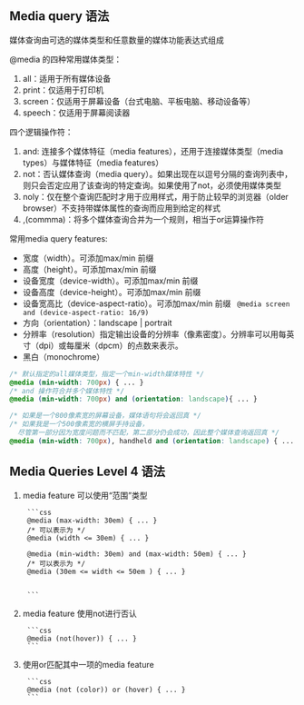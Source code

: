 
## Media query 语法
媒体查询由可选的媒体类型和任意数量的媒体功能表达式组成

@media 的四种常用媒体类型：
1. all：适用于所有媒体设备
2. print：仅适用于打印机
3. screen：仅适用于屏幕设备（台式电脑、平板电脑、移动设备等）
4. speech：仅适用于屏幕阅读器

四个逻辑操作符：
1. and: 连接多个媒体特征（media features），还用于连接媒体类型（media types）与媒体特征（media features）
2. not：否认媒体查询（media query）。如果出现在以逗号分隔的查询列表中，则只会否定应用了该查询的特定查询。如果使用了not，必须使用媒体类型
3. noly：仅在整个查询匹配时才用于应用样式，用于防止较早的浏览器（older browser）不支持带媒体属性的查询而应用到给定的样式
4. ,(commma)：将多个媒体查询合并为一个规则，相当于or运算操作符

常用media query features:
* 宽度（width）。可添加max/min 前缀
* 高度（height）。可添加max/min 前缀
* 设备宽度（device-width）。可添加max/min 前缀
* 设备高度（device-height）。可添加max/min 前缀
* 设备宽高比（device-aspect-ratio）。可添加max/min 前缀 ` @media screen and (device-aspect-ratio: 16/9)`
* 方向（orientation）：landscape | portrait
* 分辨率（resolution）指定输出设备的分辨率（像素密度）。分辨率可以用每英寸（dpi）或每厘米（dpcm）的点数来表示。
* 黑白（monochrome）

```css
/* 默认指定的all媒体类型，指定一个min-width媒体特性 */
@media (min-width: 700px) { ... }
/* and 操作符合并多个媒体特性 */
@media (min-width: 700px) and (orientation: landscape){ ... }

/* 如果是一个800像素宽的屏幕设备，媒体语句将会返回真 */
/* 如果我是一个500像素宽的横屏手持设备，
  尽管第一部分因为宽度问题而不匹配，第二部分仍会成功，因此整个媒体查询返回真 */
@media (min-width: 700px), handheld and (orientation: landscape) { ... }
```

## Media Queries Level 4 语法
1. media feature 可以使用“范围”类型

        ```css
        @media (max-width: 30em) { ... }
        /* 可以表示为 */
        @media (width <= 30em) { ... }

        @media (min-width: 30em) and (max-width: 50em) { ... }
        /* 可以表示为 */
        @media (30em <= width <= 50em ) { ... }


        ```

2. media feature 使用not进行否认

        ```css
        @media (not(hover)) { ... }
        ```

3. 使用or匹配其中一项的media feature

        ```css
        @media (not (color)) or (hover) { ... }
        ```